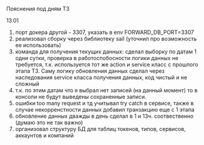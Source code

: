 Пояснения под дням ТЗ

13.01
1) порт докера другой - 3307, указать в env FORWARD_DB_PORT=3307
2) реализовал сборку через библиотеку sail (уточнил про возможность ее использовать)
3) команда для получения текущих данных: сделал выборку по датам 1 одни сутки, проверка в работоспобосности логики данных не требуется, т.к. используется тот же action и service класс с прошлого этапа ТЗ. Саму логику обновления данных сделал через наследования service класса получения данных, код чистый и не сложный
4) т.к. по этим датам что я выбрал нет записей (на данный момент) то в консоли не будут выведены сохраненные записи.
5) ошибки too many request и тд учитывал try catch в сервисе, также в случае некорренстности данных добавил транзакцию еще с 1 этапа
6) обновление данных дважды в день сделал в 1 и 13ч. соотвественно (думаю это не так важно)
7) организовал структуру БД для таблиц токенов, типов, сервисов, аккаунтов и компаний 